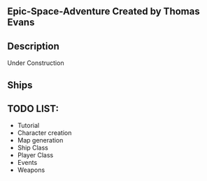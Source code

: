 ## Epic-Space-Adventure Created by Thomas Evans

## Description
Under Construction

## Ships

## TODO LIST: 
- Tutorial
- Character creation
- Map generation
- Ship Class
- Player Class
- Events
- Weapons


